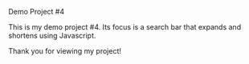 Demo Project #4

This is my demo project #4. Its focus is a search bar that expands and shortens using Javascript. 

Thank you for viewing my project!
